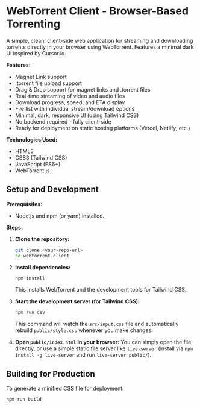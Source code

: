 # WebTorrent Client - Browser-Based Torrenting

A simple, clean, client-side web application for streaming and downloading torrents directly in your browser using WebTorrent. Features a minimal dark UI inspired by Cursor.io.

**Features:**

*   Magnet Link support
*   .torrent file upload support
*   Drag & Drop support for magnet links and .torrent files
*   Real-time streaming of video and audio files
*   Download progress, speed, and ETA display
*   File list with individual stream/download options
*   Minimal, dark, responsive UI (using Tailwind CSS)
*   No backend required - fully client-side
*   Ready for deployment on static hosting platforms (Vercel, Netlify, etc.)

**Technologies Used:**

*   HTML5
*   CSS3 (Tailwind CSS)
*   JavaScript (ES6+)
*   WebTorrent.js

## Setup and Development

**Prerequisites:**

*   Node.js and npm (or yarn) installed.

**Steps:**

1.  **Clone the repository:**
    ```bash
    git clone <your-repo-url>
    cd webtorrent-client
    ```

2.  **Install dependencies:**
    ```bash
    npm install
    ```
    This installs WebTorrent and the development tools for Tailwind CSS.

3.  **Start the development server (for Tailwind CSS):**
    ```bash
    npm run dev
    ```
    This command will watch the `src/input.css` file and automatically rebuild `public/style.css` whenever you make changes.

4.  **Open `public/index.html` in your browser:**
    You can simply open the file directly, or use a simple static file server like `live-server` (install via `npm install -g live-server` and run `live-server public/`).

## Building for Production

To generate a minified CSS file for deployment:

```bash
npm run build